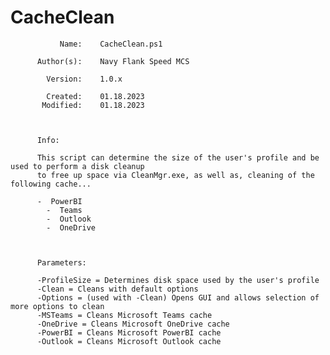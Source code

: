 # CacheClean

               Name:    CacheClean.ps1                                                               
                                                                                                   
          Author(s):    Navy Flank Speed MCS                                                                                                                                                 
                                                                                                       
            Version:    1.0.x                                                                        
                                                                                                  
            Created:    01.18.2023                                                                 
           Modified:    01.18.2023                                                                  
                                                                                                  
                                                                                                  
                                                                                                  
          Info:                                                                                   
                                                                                                  
          This script can determine the size of the user's profile and be used to perform a disk cleanup 
          to free up space via CleanMgr.exe, as well as, cleaning of the following cache...
		  
		  -  PowerBI
			-  Teams
			-  Outlook
			-  OneDrive
          

          
          Parameters:
    
          -ProfileSize = Determines disk space used by the user's profile
		  -Clean = Cleans with default options
		  -Options = (used with -Clean) Opens GUI and allows selection of more options to clean
		  -MSTeams = Cleans Microsoft Teams cache
		  -OneDrive = Cleans Microsoft OneDrive cache
		  -PowerBI = Cleans Microsoft PowerBI cache
		  -Outlook = Cleans Microsoft Outlook cache
